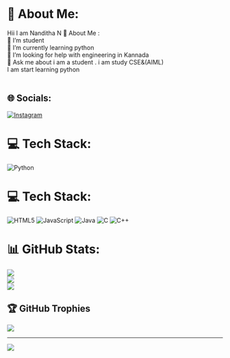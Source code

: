 # 💫 About Me:
   Hii I am Nanditha N
💫 About Me :<br>🔭 I’m student <br>🌱 I’m currently learning  python<br>🤔 I’m looking for help with  engineering in Kannada<br>💬 Ask me about i am a student . i am study CSE&(AIML)<br>       I am start learning python <br>    <br>       


## 🌐 Socials:
[![Instagram](https://img.shields.io/badge/Instagram-%23E4405F.svg?logo=Instagram&logoColor=white)](https://instagram.com/nandi_.snj_84) 

# 💻 Tech Stack:
![Python](https://img.shields.io/badge/python-3670A0?style=flat-square&logo=python&logoColor=ffdd54)

# 💻 Tech Stack:
![HTML5](https://img.shields.io/badge/html5-%23E34F26.svg?style=for-the-badge&logo=html5&logoColor=white) ![JavaScript](https://img.shields.io/badge/javascript-%23323330.svg?style=for-the-badge&logo=javascript&logoColor=%23F7DF1E) ![Java](https://img.shields.io/badge/java-%23ED8B00.svg?style=for-the-badge&logo=openjdk&logoColor=white) ![C](https://img.shields.io/badge/c-%2300599C.svg?style=for-the-badge&logo=c&logoColor=white) ![C++](https://img.shields.io/badge/c++-%2300599C.svg?style=for-the-badge&logo=c%2B%2B&logoColor=white)
# 📊 GitHub Stats:
![](https://github-readme-stats.vercel.app/api?username=NandithaN84&theme=dark&hide_border=false&include_all_commits=false&count_private=false)<br/>
![](https://github-readme-streak-stats.herokuapp.com/?user=NandithaN84&theme=dark&hide_border=false)<br/>
![](https://github-readme-stats.vercel.app/api/top-langs/?username=NandithaN84&theme=dark&hide_border=false&include_all_commits=false&count_private=false&layout=compact)

## 🏆 GitHub Trophies
![](https://github-profile-trophy.vercel.app/?username=NandithaN84&theme=radical&no-frame=false&no-bg=true&margin-w=4)

---
[![](https://visitcount.itsvg.in/api?id=NandithaN84&icon=0&color=0)](https://visitcount.itsvg.in)

<!-- Proudly created with GPRM ( https://gprm.itsvg.in ) -->